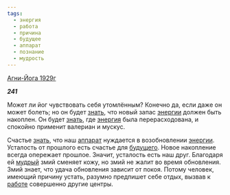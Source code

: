 ```yaml
---
tags:
  - энергия
  - работа
  - причина
  - будущее
  - аппарат
  - познание
  - мудрость
---
```

[Агни-Йога 1929г](https://127.0.0.1:4002/agni/1929)

___241___

Может ли йог чувствовать себя утомлённым? Конечно да, если даже он может болеть; но он будет [знать](../../../tags/#познание), что новый запас [энергии](../../../tags/#[энергия](../../../tags/#энергия)) должен быть накоплен. Он будет [знать](../../../tags/#познание), где [энергия](../../../tags/#энергия) была перерасходована, и спокойно применит валериан и мускус.   

Счастье [знать](../../../tags/#познание), что наш [аппарат](../../../tags/#аппарат) нуждается в возобновлении [энергии](../../../tags/#[энергия](../../../tags/#энергия)). Усталость от прошлого есть счастье для [будущего](../../../tags/#будущее). Новое накопление всегда опережает прошлое. Значит, усталость есть наш друг. Благодаря ей [мудрый](../../../tags/#мудрость) змий сменяет кожу, но змий не жалит во время обновления. Змий знает, что удача обновления зависит от покоя. Потому человек, имеющий причину устать, разумно предпишет себе отдых, вызвав к [работе](../../../tags/#работа) совершенно другие центры.